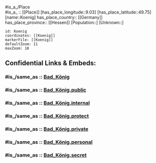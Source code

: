 ﻿---
confidential: public
isDeleted: false
location:
- 49.75
- 9.03
mapmarker: city
mapzoom:
- 7
- 12
SpocWebEntityId: 31741
tags:
- geo/City
type: City
---

#is_a_/Place  
#is_a_ :: [[Place]] 
[has_place_longitude::9.03] 
[has_place_latitude::49.75] 
[name::Koenig] 
has_place_country:: [[Germany]]  
has_place_province:: [[Hessen]] 
[Population::] 
[Unknown::] 


```leaflet
id: Koenig
coordinates: [[Koenig]] 
markerFile: [[Koenig]] 
defaultZoom: 11 
maxZoom: 18
```


## Confidential Links & Embeds: 

### #is_/same_as :: [Bad_König](/_Standards/Earth/Continent/Europe/Europe~Central/Germany/Germany~West/Hessen/counties~Hessen/Odenwaldkreis/cities~Odenwald/Bad_König.md) 

### #is_/same_as :: [Bad_König.public](/_public/Earth/Continent/Europe/Europe~Central/Germany/Germany~West/Hessen/counties~Hessen/Odenwaldkreis/cities~Odenwald/Bad_König.public.md) 

### #is_/same_as :: [Bad_König.internal](/_internal/Earth/Continent/Europe/Europe~Central/Germany/Germany~West/Hessen/counties~Hessen/Odenwaldkreis/cities~Odenwald/Bad_König.internal.md) 

### #is_/same_as :: [Bad_König.protect](/_protect/Earth/Continent/Europe/Europe~Central/Germany/Germany~West/Hessen/counties~Hessen/Odenwaldkreis/cities~Odenwald/Bad_König.protect.md) 

### #is_/same_as :: [Bad_König.private](/_private/Earth/Continent/Europe/Europe~Central/Germany/Germany~West/Hessen/counties~Hessen/Odenwaldkreis/cities~Odenwald/Bad_König.private.md) 

### #is_/same_as :: [Bad_König.personal](/_personal/Earth/Continent/Europe/Europe~Central/Germany/Germany~West/Hessen/counties~Hessen/Odenwaldkreis/cities~Odenwald/Bad_König.personal.md) 

### #is_/same_as :: [Bad_König.secret](/_secret/Earth/Continent/Europe/Europe~Central/Germany/Germany~West/Hessen/counties~Hessen/Odenwaldkreis/cities~Odenwald/Bad_König.secret.md)


